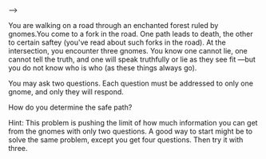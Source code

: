 <!-- <<!-- html>

<body> -->
 -->
<!--
---
layout: page
title: Problem of the Week
---
-->

<!-- 
<p>Due Friday, February 2, 2024 at 3 pm submitted to 
<a href="https://forms.gle/LgCLL5vhwUn6h5eA7"> this Google form.</a> <b> You must be logged into your NAU gmail to submit via this form. </b>
</p>
 -->
<p> You are walking on a road through an enchanted forest ruled by gnomes.You come to a fork in the road. One path leads to death, the other to certain saftey (you've read about such forks in the road). At the intersection, you encounter three gnomes. You know one cannot lie, one cannot tell the truth, and one will speak truthfully or lie as they see fit —but you do not know who is who (as these things always go). </p>

<p> You may ask two questions. Each question must be addressed to only one gnome, and only they will respond.</p>


<p> How do you determine the safe path? </p>

<p> Hint: This problem is pushing the limit of how much information you can get from the gnomes with only two questions. A good way to start might be to solve the same problem, except you get four questions. Then try it with three.
 </p>

 <!-- Note: This is the classic knight, knave and spie problem rewritten to be harder to google --> 

<!-- <p><center>
<img src = "https://naumathstat.github.io/problem-of-the-week/files/images/2023-11-17.png" 
style="width:200px">
</center></p>  -->